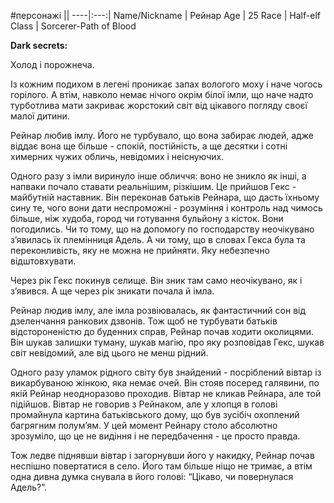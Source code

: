 #персонажі
||
----|:---:|
Name/Nickname | Рейнар
Age | 25
Race | Half-elf
Class | Sorcerer-Path of Blood

**Dark secrets:**

Холод і порожнеча. 

Із кожним подихом в легені проникає запах вологого моху і наче чогось горілого. А втім, навколо немає нічого окрім білої імли, що наче надто турботлива мати закриває жорстокий світ від цікавого погляду своєї малої дитини.

Рейнар любив імлу. Його не турбувало, що вона забирає людей, адже віддає вона ще більше - спокій, постійність, а ще десятки і сотні химерних чужих обличь, невідомих і неіснуючих. 

Одного разу з імли виринуло інше обличчя: воно не зникло як інші, а напваки почало ставати реальнішим, різкішим. Це прийшов Гекс - майбутній наставник. Він переконав батьків Рейнара, що дасть їхньому сину те, чого вони дати неспроможні  - розуміння і контроль над чимось більше, ніж худоба, город чи готування бульйону з кісток. Вони погодились. Чи то тому, що на допомогу по господарству неочікувано з’явилась їх племінниця Адель. А чи тому, що в словах Гекса була та переконливість, яку не можна не прийняти. Яку небезпечно відштовхувати.

Через рік Гекс покинув селище. Він зник там само неочікувано, як і з’явився. А ще через рік зникати почала й імла.

Рейнар людив імлу, але імла розвіювалась, як фантастичний сон від дзеленчання ранкових дзвонів. Тож щоб не турбувати батьків відстороненістю до буденних справ, Рейнар почав ходити околицями. Він шукав залишки туману, шукав магію, про яку розповідав Гекс, шукав світ невідомий, але від цього не менш рідний.

Одного разу уламок рідного світу був знайдений - посріблений вівтар із викарбуваною жінкою, яка немає очей. Він стояв посеред галявини, по якій Рейнар неодноразово проходив. Вівтар не кликав Рейнара, але той підійшов. Вівтар не говорив з Рейнаком, але у хлопця в голові промайнула картина батьківського дому, що був зусібіч охоплений багрягним полум’ям. У цей момент Рейнару столо абсолютно зрозуміло, що це не видіння і не передбачення - це просто правда.

Тож ледве піднявши вівтар і загорнувши його у накидку, Рейнар почав неспішно повертатися в село. Його там більше ніщо не тримає, а втім одна дивна думка снувала в його голові: “Цікаво, чи повернулася Адель?”.